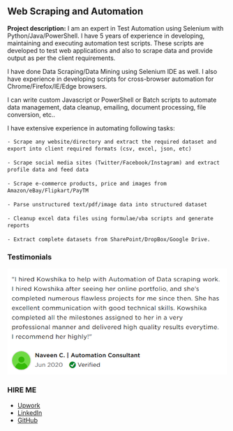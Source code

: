 ## Web Scraping and Automation

**Project description:** 
I am an expert in Test Automation using Selenium with Python/Java/PowerShell. I have 5 years of experience in developing, maintaining and executing automation test scripts. These scripts are developed to test web applications and also to scrape data and provide output as per the client requirements.

I have done Data Scraping/Data Mining using Selenium IDE as well. I also have experience in developing scripts for cross-browser automation for Chrome/Firefox/IE/Edge browsers. 

I can write custom Javascript or PowerShell or Batch scripts to automate data management, data cleanup, emailing, document processing, file conversion, etc..


I have extensive experience in automating following tasks:

	- Scrape any website/directory and extract the required dataset and export into client required formats (csv, excel, json, etc)
	
	- Scrape social media sites (Twitter/Facebook/Instagram) and extract profile data and feed data

	- Scrape e-commerce products, price and images from Amazon/eBay/Flipkart/PayTM

	- Parse unstructured text/pdf/image data into structured dataset

	- Cleanup excel data files using formulae/vba scripts and generate reports
	
	- Extract complete datasets from SharePoint/DropBox/Google Drive.
	

### Testimonials

<img src="images/testimonial2.png?raw=true"/>



### HIRE ME

 - [Upwork](https://www.upwork.com/o/profiles/users/~01839791ddb1ede3fa/?s=1110580748627726336)
 - [LinkedIn](https://www.linkedin.com/in/kowshika-n/)
 - [GitHub](https://github.com/kowshika-n/)
